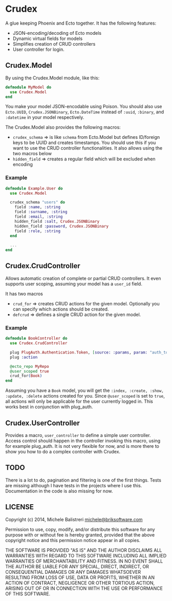 # Crudex

A glue keeping Phoenix and Ecto together. It has the following features:

* JSON-encoding/decoding of Ecto models
* Dynamic virtual fields for models
* Simplifies creation of CRUD controllers
* User controller for login.

## Crudex.Model

By using the Crudex.Model module, like this:

```elixir
defmodule MyModel do
  use Crudex.Model
end
```

You make your model JSON-encodable using Poison. You should also use `Ecto.UUID`, `Crudex.JSONBinary`, `Ecto.DateTime` instead of `:uuid`, `:binary`, and `:datetime` in your model respectively.

The Crudex.Model also provides the following macros:

* `crudex_schema` => is like `schema` from Ecto.Model but defines ID/foreign keys to be UUID and creates timestamps. You should use this if you want to use the CRUD controller functionalities. It also allows using the two macros below
* `hidden_field` => creates a regular field which will be excluded when encoding

### Example
```elixir
defmodule Example.User do
  use Crudex.Model

  crudex_schema "users" do 
    field :name, :string   
    field :surname, :string   
    field :email, :string
    hidden_field :salt, Crudex.JSONBinary
    hidden_field :password, Crudex.JSONBinary
    field :role, :string
  end
    
  ...
end
```

## Crudex.CrudController

Allows automatic creation of complete or partial CRUD controllers. It even supports user scoping, assuming your model has a `user_id` field.

It has two macros

* `crud_for` => creates CRUD actions for the given model. Optionally you can specify which actions should be created.
* `defcrud` => defines a single CRUD action for the given model.

### Example

```elixir
defmodule BookController do
  use Crudex.CrudController

  plug PlugAuth.Authentication.Token, [source: :params, param: "auth_token"]
  plug :action

  @ecto_repo MyRepo
  @user_scoped true
  crud_for(Book)
end
```

Assuming you have a `Book` model, you will get the `:index, :create, :show, :update, :delete` actions created for you. Since `@user_scoped` is set to `true`, all actions will only be applicable for the user currently logged in. This works best in conjunction with plug_auth.

## Crudex.UserController
Provides a macro, `user_controller` to define a simple user controller. Access control should happen in the controller invoking this macro, using for example plug_auth. It is not very flexible for now, and is more there to show you how to do a complex controller with Crudex.

## TODO
There is a lot to do, pagination and filtering is one of the first things. Tests are missing although I have tests in the projects where I use this. Documentation in the code is also missing for now.

## LICENSE
Copyright (c) 2014, Michele Balistreri <michele@briksoftware.com>

Permission to use, copy, modify, and/or distribute this software for any
purpose with or without fee is hereby granted, provided that the above
copyright notice and this permission notice appear in all copies.

THE SOFTWARE IS PROVIDED "AS IS" AND THE AUTHOR DISCLAIMS ALL WARRANTIES
WITH REGARD TO THIS SOFTWARE INCLUDING ALL IMPLIED WARRANTIES OF
MERCHANTABILITY AND FITNESS. IN NO EVENT SHALL THE AUTHOR BE LIABLE FOR
ANY SPECIAL, DIRECT, INDIRECT, OR CONSEQUENTIAL DAMAGES OR ANY DAMAGES
WHATSOEVER RESULTING FROM LOSS OF USE, DATA OR PROFITS, WHETHER IN AN
ACTION OF CONTRACT, NEGLIGENCE OR OTHER TORTIOUS ACTION, ARISING OUT OF
OR IN CONNECTION WITH THE USE OR PERFORMANCE OF THIS SOFTWARE.
